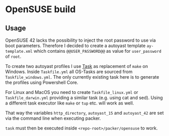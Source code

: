 # OpenSUSE build

## Usage

OpenSUSE 42 lacks the possibility to inject the root password to use via boot
parameters. Therefore I decided to create a autoyast template `ay-template.xml`
which contains `@@USER_PASSWORD@@` as value for `user_password` of `root`.

To create two autoyast profiles I use [Task](https://taskfile.dev/) as replacement
of `make` on Windows. Inside `Taskfile.yml` all OS-Tasks are sourced from
`Taskfile_windows.yml`. The only currently existing task here is to generate
the profiles using Powershell Core.

For Linux and MacOS you need to create `Taskfile_linux.yml` or `Taskfile_darwin.yml`
providing a similar task (e.g. using cat and sed). Using a different task
executor like `make` or `tup` etc. will work as well.

That way the variables `http_directory`, `autoyast_15` and `autoyast_42` are
set via the command line when executing packer.

`task` must then be executed inside `<repo-root>/packer/opensuse` to work.

